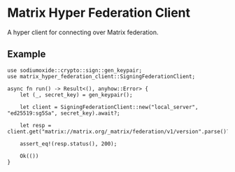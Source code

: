 # Matrix Hyper Federation Client

A hyper client for connecting over Matrix federation.


## Example

```rust,no_run
use sodiumoxide::crypto::sign::gen_keypair;
use matrix_hyper_federation_client::SigningFederationClient;

async fn run() -> Result<(), anyhow::Error> {
    let (_, secret_key) = gen_keypair();

    let client = SigningFederationClient::new("local_server", "ed25519:sg5Sa", secret_key).await?;

    let resp = client.get("matrix://matrix.org/_matrix/federation/v1/version".parse()?).await?;

    assert_eq!(resp.status(), 200);

    Ok(())
}
```
